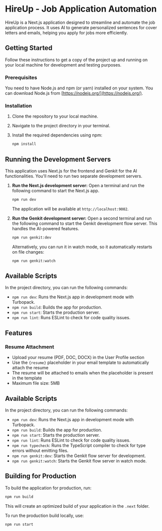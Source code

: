 # HireUp - Job Application Automation

HireUp is a Next.js application designed to streamline and automate the job application process. It uses AI to generate personalized sentences for cover letters and emails, helping you apply for jobs more efficiently.

## Getting Started

Follow these instructions to get a copy of the project up and running on your local machine for development and testing purposes.

### Prerequisites

You need to have Node.js and npm (or yarn) installed on your system. You can download Node.js from [https://nodejs.org/](https://nodejs.org/).

### Installation

1.  Clone the repository to your local machine.
2.  Navigate to the project directory in your terminal.
3.  Install the required dependencies using npm:

    ```bash
    npm install
    ```

## Running the Development Servers

This application uses Next.js for the frontend and Genkit for the AI functionalities. You'll need to run two separate development servers.

1.  **Run the Next.js development server:**
    Open a terminal and run the following command to start the Next.js app.

    ```bash
    npm run dev
    ```

    The application will be available at `http://localhost:9002`.

2.  **Run the Genkit development server:**
    Open a second terminal and run the following command to start the Genkit development flow server. This handles the AI-powered features.

    ```bash
    npm run genkit:dev
    ```
    Alternatively, you can run it in watch mode, so it automatically restarts on file changes:
    ```bash
    npm run genkit:watch
    ```

## Available Scripts

In the project directory, you can run the following commands:

-   `npm run dev`: Runs the Next.js app in development mode with Turbopack.
-   `npm run build`: Builds the app for production.
-   `npm run start`: Starts the production server.
-   `npm run lint`: Runs ESLint to check for code quality issues.

## Features

### Resume Attachment
- Upload your resume (PDF, DOC, DOCX) in the User Profile section
- Use the `{resume}` placeholder in your email template to automatically attach the resume
- The resume will be attached to emails when the placeholder is present in the template
- Maximum file size: 5MB

## Available Scripts

In the project directory, you can run the following commands:

-   `npm run dev`: Runs the Next.js app in development mode with Turbopack.
-   `npm run build`: Builds the app for production.
-   `npm run start`: Starts the production server.
-   `npm run lint`: Runs ESLint to check for code quality issues.
-   `npm run typecheck`: Runs the TypeScript compiler to check for type errors without emitting files.
-   `npm run genkit:dev`: Starts the Genkit flow server for development.
-   `npm run genkit:watch`: Starts the Genkit flow server in watch mode.

## Building for Production

To build the application for production, run:

```bash
npm run build
```

This will create an optimized build of your application in the `.next` folder.

To run the production build locally, use:

```bash
npm run start
```
